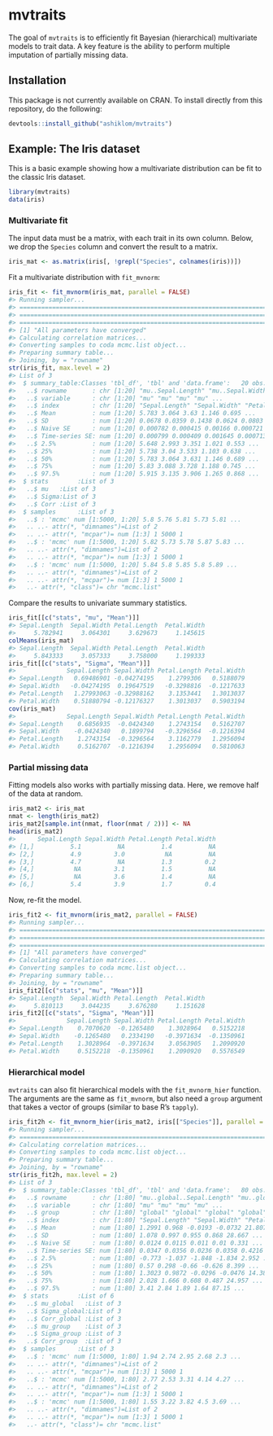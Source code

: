 
<!-- README.md is generated from README.Rmd. Please edit that file -->

# mvtraits

The goal of `mvtraits` is to efficiently fit Bayesian (hierarchical)
multivariate models to trait data. A key feature is the ability to
perform multiple imputation of partially missing data.

## Installation

This package is not currently available on CRAN. To install directly
from this repository, do the following:

``` r
devtools::install_github("ashiklom/mvtraits")
```

## Example: The Iris dataset

This is a basic example showing how a multivariate distribution can be
fit to the classic Iris dataset.

``` r
library(mvtraits)
data(iris)
```

### Multivariate fit

The input data must be a matrix, with each trait in its own column.
Below, we drop the `Species` column and convert the result to a matrix.

``` r
iris_mat <- as.matrix(iris[, !grepl("Species", colnames(iris))])
```

Fit a multivariate distribution with `fit_mvnorm`:

``` r
iris_fit <- fit_mvnorm(iris_mat, parallel = FALSE)
#> Running sampler...
#> ===========================================================================
#> ===========================================================================
#> ===========================================================================
#> [1] "All parameters have converged"
#> Calculating correlation matrices...
#> Converting samples to coda mcmc.list object...
#> Preparing summary table...
#> Joining, by = "rowname"
str(iris_fit, max.level = 2)
#> List of 3
#>  $ summary_table:Classes 'tbl_df', 'tbl' and 'data.frame':   20 obs. of  12 variables:
#>   ..$ rowname       : chr [1:20] "mu..Sepal.Length" "mu..Sepal.Width" "mu..Petal.Length" "mu..Petal.Width" ...
#>   ..$ variable      : chr [1:20] "mu" "mu" "mu" "mu" ...
#>   ..$ index         : chr [1:20] "Sepal.Length" "Sepal.Width" "Petal.Length" "Petal.Width" ...
#>   ..$ Mean          : num [1:20] 5.783 3.064 3.63 1.146 0.695 ...
#>   ..$ SD            : num [1:20] 0.0678 0.0359 0.1438 0.0624 0.0803 ...
#>   ..$ Naive SE      : num [1:20] 0.000782 0.000415 0.00166 0.000721 0.000928 ...
#>   ..$ Time-series SE: num [1:20] 0.000799 0.000409 0.001645 0.000713 0.000938 ...
#>   ..$ 2.5%          : num [1:20] 5.648 2.993 3.351 1.021 0.553 ...
#>   ..$ 25%           : num [1:20] 5.738 3.04 3.533 1.103 0.638 ...
#>   ..$ 50%           : num [1:20] 5.783 3.064 3.631 1.146 0.689 ...
#>   ..$ 75%           : num [1:20] 5.83 3.088 3.728 1.188 0.745 ...
#>   ..$ 97.5%         : num [1:20] 5.915 3.135 3.906 1.265 0.868 ...
#>  $ stats        :List of 3
#>   ..$ mu   :List of 3
#>   ..$ Sigma:List of 3
#>   ..$ Corr :List of 3
#>  $ samples      :List of 3
#>   ..$ : 'mcmc' num [1:5000, 1:20] 5.8 5.76 5.81 5.73 5.81 ...
#>   .. ..- attr(*, "dimnames")=List of 2
#>   .. ..- attr(*, "mcpar")= num [1:3] 1 5000 1
#>   ..$ : 'mcmc' num [1:5000, 1:20] 5.82 5.73 5.78 5.87 5.83 ...
#>   .. ..- attr(*, "dimnames")=List of 2
#>   .. ..- attr(*, "mcpar")= num [1:3] 1 5000 1
#>   ..$ : 'mcmc' num [1:5000, 1:20] 5.84 5.8 5.85 5.8 5.89 ...
#>   .. ..- attr(*, "dimnames")=List of 2
#>   .. ..- attr(*, "mcpar")= num [1:3] 1 5000 1
#>   ..- attr(*, "class")= chr "mcmc.list"
```

Compare the results to univariate summary statistics.

``` r
iris_fit[[c("stats", "mu", "Mean")]]
#> Sepal.Length  Sepal.Width Petal.Length  Petal.Width 
#>     5.782941     3.064301     3.629673     1.145615
colMeans(iris_mat)
#> Sepal.Length  Sepal.Width Petal.Length  Petal.Width 
#>     5.843333     3.057333     3.758000     1.199333
iris_fit[[c("stats", "Sigma", "Mean")]]
#>              Sepal.Length Sepal.Width Petal.Length Petal.Width
#> Sepal.Length   0.69486901 -0.04274195    1.2799306   0.5188079
#> Sepal.Width   -0.04274195  0.19647519   -0.3298816  -0.1217633
#> Petal.Length   1.27993063 -0.32988162    3.1353441   1.3013037
#> Petal.Width    0.51880794 -0.12176327    1.3013037   0.5903194
cov(iris_mat)
#>              Sepal.Length Sepal.Width Petal.Length Petal.Width
#> Sepal.Length    0.6856935  -0.0424340    1.2743154   0.5162707
#> Sepal.Width    -0.0424340   0.1899794   -0.3296564  -0.1216394
#> Petal.Length    1.2743154  -0.3296564    3.1162779   1.2956094
#> Petal.Width     0.5162707  -0.1216394    1.2956094   0.5810063
```

### Partial missing data

Fitting models also works with partially missing data. Here, we remove
half of the data at random.

``` r
iris_mat2 <- iris_mat
nmat <- length(iris_mat2)
iris_mat2[sample.int(nmat, floor(nmat / 2))] <- NA
head(iris_mat2)
#>      Sepal.Length Sepal.Width Petal.Length Petal.Width
#> [1,]          5.1          NA          1.4          NA
#> [2,]          4.9         3.0           NA          NA
#> [3,]          4.7          NA          1.3         0.2
#> [4,]           NA         3.1          1.5          NA
#> [5,]           NA         3.6          1.4          NA
#> [6,]          5.4         3.9          1.7         0.4
```

Now, re-fit the model.

``` r
iris_fit2 <- fit_mvnorm(iris_mat2, parallel = FALSE)
#> Running sampler...
#> ===========================================================================
#> ===========================================================================
#> ===========================================================================
#> [1] "All parameters have converged"
#> Calculating correlation matrices...
#> Converting samples to coda mcmc.list object...
#> Preparing summary table...
#> Joining, by = "rowname"
iris_fit2[[c("stats", "mu", "Mean")]]
#> Sepal.Length  Sepal.Width Petal.Length  Petal.Width 
#>     5.810113     3.044235     3.676280     1.151628
iris_fit2[[c("stats", "Sigma", "Mean")]]
#>              Sepal.Length Sepal.Width Petal.Length Petal.Width
#> Sepal.Length    0.7070620  -0.1265480    1.3028964   0.5152218
#> Sepal.Width    -0.1265480   0.2334190   -0.3971634  -0.1350961
#> Petal.Length    1.3028964  -0.3971634    3.0563905   1.2090920
#> Petal.Width     0.5152218  -0.1350961    1.2090920   0.5576549
```

### Hierarchical model

`mvtraits` can also fit hierarchical models with the `fit_mvnorm_hier`
function. The arguments are the same as `fit_mvnorm`, but also need a
`group` argument that takes a vector of groups (similar to base R’s
`tapply`).

``` r
iris_fit2h <- fit_mvnorm_hier(iris_mat2, iris[["Species"]], parallel = FALSE)
#> Running sampler...
#> =================================================================================================================================================================================================================================[1] "All parameters have converged"
#> Calculating correlation matrices...
#> Converting samples to coda mcmc.list object...
#> Preparing summary table...
#> Joining, by = "rowname"
str(iris_fit2h, max.level = 2)
#> List of 3
#>  $ summary_table:Classes 'tbl_df', 'tbl' and 'data.frame':   80 obs. of  13 variables:
#>   ..$ rowname       : chr [1:80] "mu..global..Sepal.Length" "mu..global..Sepal.Width" "mu..global..Petal.Length" "mu..global..Petal.Width" ...
#>   ..$ variable      : chr [1:80] "mu" "mu" "mu" "mu" ...
#>   ..$ group         : chr [1:80] "global" "global" "global" "global" ...
#>   ..$ index         : chr [1:80] "Sepal.Length" "Sepal.Width" "Petal.Length" "Petal.Width" ...
#>   ..$ Mean          : num [1:80] 1.2991 0.968 -0.0193 -0.0732 21.807 ...
#>   ..$ SD            : num [1:80] 1.078 0.997 0.955 0.868 28.667 ...
#>   ..$ Naive SE      : num [1:80] 0.0124 0.0115 0.011 0.01 0.331 ...
#>   ..$ Time-series SE: num [1:80] 0.0347 0.0356 0.0236 0.0358 0.4216 ...
#>   ..$ 2.5%          : num [1:80] -0.773 -1.037 -1.848 -1.834 2.952 ...
#>   ..$ 25%           : num [1:80] 0.57 0.298 -0.66 -0.626 8.399 ...
#>   ..$ 50%           : num [1:80] 1.3023 0.9872 -0.0296 -0.0476 14.381 ...
#>   ..$ 75%           : num [1:80] 2.028 1.666 0.608 0.487 24.957 ...
#>   ..$ 97.5%         : num [1:80] 3.41 2.84 1.89 1.64 87.15 ...
#>  $ stats        :List of 6
#>   ..$ mu_global   :List of 3
#>   ..$ Sigma_global:List of 3
#>   ..$ Corr_global :List of 3
#>   ..$ mu_group    :List of 3
#>   ..$ Sigma_group :List of 3
#>   ..$ Corr_group  :List of 3
#>  $ samples      :List of 3
#>   ..$ : 'mcmc' num [1:5000, 1:80] 1.94 2.74 2.95 2.68 2.3 ...
#>   .. ..- attr(*, "dimnames")=List of 2
#>   .. ..- attr(*, "mcpar")= num [1:3] 1 5000 1
#>   ..$ : 'mcmc' num [1:5000, 1:80] 2.77 2.53 3.31 4.14 4.27 ...
#>   .. ..- attr(*, "dimnames")=List of 2
#>   .. ..- attr(*, "mcpar")= num [1:3] 1 5000 1
#>   ..$ : 'mcmc' num [1:5000, 1:80] 1.55 3.22 3.82 4.5 3.69 ...
#>   .. ..- attr(*, "dimnames")=List of 2
#>   .. ..- attr(*, "mcpar")= num [1:3] 1 5000 1
#>   ..- attr(*, "class")= chr "mcmc.list"
```
